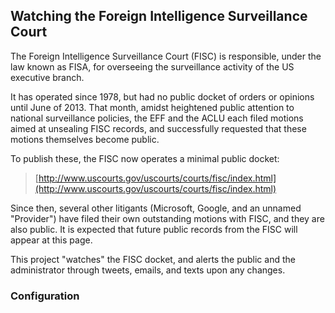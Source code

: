## Watching the Foreign Intelligence Surveillance Court

The Foreign Intelligence Surveillance Court (FISC) is responsible, under the law known as FISA, for overseeing the surveillance activity of the US executive branch.

It has operated since 1978, but had no public docket of orders or opinions until June of 2013. That month, amidst heightened public attention to national surveillance policies, the EFF and the ACLU each filed motions aimed at unsealing FISC records, and successfully requested that these motions themselves become public.

To publish these, the FISC now operates a minimal public docket:

> [http://www.uscourts.gov/uscourts/courts/fisc/index.html](http://www.uscourts.gov/uscourts/courts/fisc/index.html)

Since then, several other litigants (Microsoft, Google, and an unnamed "Provider") have filed their own outstanding motions with FISC, and they are also public. It is expected that future public records from the FISC will appear at this page.

This project "watches" the FISC docket, and alerts the public and the administrator through tweets, emails, and texts upon any changes.

### Configuration

